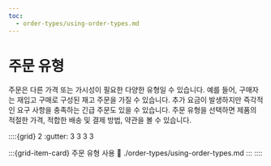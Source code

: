 ```yaml
---
toc:
  - order-types/using-order-types.md
---
```

# 주문 유형

주문은 다른 가격 또는 가시성이 필요한 다양한 유형일 수 있습니다. 예를 들어, 구매자는 재입고 구매로 구성된 재고 주문을 가질 수 있습니다. 추가 요금이 발생하지만 즉각적인 요구 사항을 충족하는 긴급 주문도 있을 수 있습니다. 주문 유형을 선택하면 제품의 적절한 가격, 적합한 배송 및 결제 방법, 약관을 볼 수 있습니다.

::::{grid} 2
:gutter: 3 3 3 3

:::{grid-item-card} 주문 유형 사용
:link: ./order-types/using-order-types.md
:::
::::
